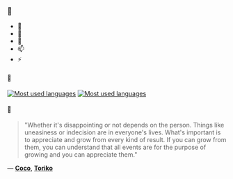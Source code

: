 ### 👋

- 🔭
- 🌱
- 💬
- 📫
- ⚡

#### 🧏

[![Most used languages](https://github-readme-stats-aynah.vercel.app/api/top-langs/?username=aynh&theme=solarized-dark&langs_count=6&layout=compact&hide_title=true)](https://github.com/anuraghazra/github-readme-stats#gh-dark-mode-only)
[![Most used languages](https://github-readme-stats-aynah.vercel.app/api/top-langs/?username=aynh&theme=solarized-light&langs_count=6&layout=compact&hide_title=true)](https://github.com/anuraghazra/github-readme-stats#gh-light-mode-only)

#### 💬

> "Whether it's disappointing or not depends on the person. Things like uneasiness or indecision are in everyone's lives. What's important is to appreciate and grow from every kind of result. If you can grow from them, you can understand that all events are for the purpose of growing and you can appreciate them."

&mdash; [**Coco**](https://myanimelist.net/character.php?q=Coco&cat=character), [**Toriko**](https://myanimelist.net/search/all?q=Toriko&cat=all)
